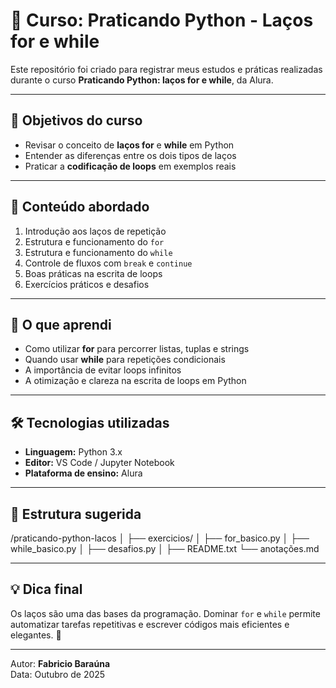 # 🐍 Curso: Praticando Python - Laços for e while

Este repositório foi criado para registrar meus estudos e práticas realizadas durante o curso **Praticando Python: laços for e while**, da Alura.

---

## 🎯 Objetivos do curso

- Revisar o conceito de **laços for** e **while** em Python  
- Entender as diferenças entre os dois tipos de laços  
- Praticar a **codificação de loops** em exemplos reais  

---

## 📘 Conteúdo abordado

1. Introdução aos laços de repetição  
2. Estrutura e funcionamento do `for`  
3. Estrutura e funcionamento do `while`  
4. Controle de fluxos com `break` e `continue`  
5. Boas práticas na escrita de loops  
6. Exercícios práticos e desafios  

---

## 🧠 O que aprendi

- Como utilizar **for** para percorrer listas, tuplas e strings  
- Quando usar **while** para repetições condicionais  
- A importância de evitar loops infinitos  
- A otimização e clareza na escrita de loops em Python  

---

## 🛠️ Tecnologias utilizadas

- **Linguagem:** Python 3.x  
- **Editor:** VS Code / Jupyter Notebook  
- **Plataforma de ensino:** Alura

---

## 📂 Estrutura sugerida

/praticando-python-lacos
│
├── exercicios/
│   ├── for_basico.py
│   ├── while_basico.py
│   ├── desafios.py
│
├── README.txt
└── anotações.md

---

## 💡 Dica final

Os laços são uma das bases da programação. Dominar `for` e `while` permite automatizar tarefas repetitivas e escrever códigos mais eficientes e elegantes. 🚀

---

Autor: **Fabricio Baraúna**  
Data: Outubro de 2025  
